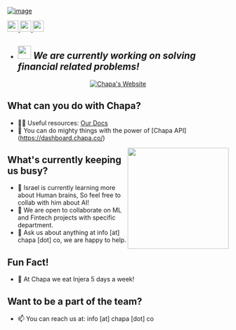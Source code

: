 [![image](https://res.cloudinary.com/chapaet/image/upload/v1634898130/ReadMe/image_3_4_anrfar.png)](https://github.com/orgs/Chapa-Et/repositories)


<p>
    <a href="https://twitter.com/chapa_et">
        <img src="https://img.shields.io/badge/twitter-%231DA1F2.svg?&style=for-the-badge&logo=twitter&logoColor=white" height=25>
    </a> 
    <a href="https://www.linkedin.com/company/75151479/">
        <img src="https://img.shields.io/badge/linkedin-%230077B5.svg?&style=for-the-badge&logo=linkedin&logoColor=white" height=25>
    </a> 
    <a href="https://www.instagram.com/chapa.et/">
        <img src="https://img.shields.io/badge/instagram-%23E4405F.svg?&style=for-the-badge&logo=instagram&logoColor=white" height=25>
    </a> 
</p>

- ## <img src="https://media.giphy.com/media/dscTJjpsiVamjIk6nk/giphy.gif" width="30"> <em><b> We are currently working on solving financial related problems!</b></em>

<p align="center">
<a href="https://chapa.co"><img src="https://res.cloudinary.com/chapaet/image/upload/v1634903384/ReadMe/Group_12_c2bwng.png" alt="Chapa's Website"></img></a>
</p>

## What can you do with Chapa?
- 👩‍💻 Useful resources: [Our Docs](https://developer.chapa.co/)
- 🧙 You can do mighty things with the power of [Chapa API] (https://dashboard.chapa.co/)

<img align='right' src="https://media.giphy.com/media/y996jZnvubSxMSekVE/giphy.gif" width="230" height="230">

## What's currently keeping us busy?
- 🌱 Israel is currently learning more about Human brains, So feel free to collab with him about AI!
- 👯 We are open to collaborate on ML and Fintech projects with specific department.
- 💬 Ask us about anything at info [at] chapa [dot] co, we are happy to help.

## Fun Fact!
- 🍿 At Chapa we eat Injera 5 days a week!

## Want to be a part of the team?

- 📫 You can reach us at: info [at] chapa [dot] co